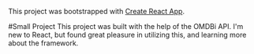 This project was bootstrapped with [Create React App](https://github.com/facebook/create-react-app).

#Small Project
This project was built with the help of the OMDBi API. I'm new to React, but found great pleasure in utilizing this, and learning more about the framework.

